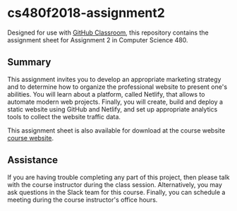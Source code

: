 # cs480f2018-assignment2

Designed for use with [GitHub Classroom](https://classroom.github.com/), this
repository contains the assignment sheet for Assignment 2 in Computer Science 480.

## Summary

This assignment invites you to develop an appropriate marketing strategy
and to determine how to organize the professional website to present
one's abilities.
You will learn about a platform, called Netlify, that allows to
automate modern web projects.
Finally, you will create, build and deploy a static website using
GitHub and Netlify, and set up
appropriate analytics tools to collect the website traffic data.

This assignment sheet is also available for download at the course website [course
website](http://www.cs.allegheny.edu/sites/jjumadinova/teaching/480/).

## Assistance

If you are having trouble completing any part of this project, then please talk
with  the course instructor during the class
session. Alternatively, you may ask questions in the Slack team for this
course. Finally, you can schedule a meeting during the course instructor's
office hours.
